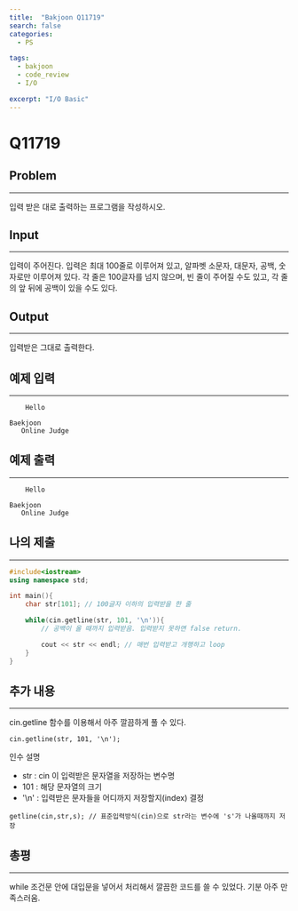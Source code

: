 ```yaml
---
title:  "Bakjoon Q11719"
search: false
categories: 
  - PS

tags:
  - bakjoon
  - code_review
  - I/O

excerpt: "I/O Basic"
---
```

# Q11719

## Problem
___
입력 받은 대로 출력하는 프로그램을 작성하시오.

## Input
___
입력이 주어진다. 입력은 최대 100줄로 이루어져 있고, 알파벳 소문자, 대문자, 공백, 숫자로만 이루어져 있다. 각 줄은 100글자를 넘지 않으며, 빈 줄이 주어질 수도 있고, 각 줄의 앞 뒤에 공백이 있을 수도 있다.

## Output
___
입력받은 그대로 출력한다.

## 예제 입력
___
```
    Hello

Baekjoon     
   Online Judge    
```

## 예제 출력
___
```
    Hello

Baekjoon     
   Online Judge    
```

## 나의 제출
___
```cpp
#include<iostream>
using namespace std;

int main(){
    char str[101]; // 100글자 이하의 입력받을 한 줄

    while(cin.getline(str, 101, '\n')){ 
        // 공백이 올 때까지 입력받음. 입력받지 못하면 false return.

        cout << str << endl; // 매번 입력받고 개행하고 loop
    }
}
```
## 추가 내용
___
cin.getline 함수를 이용해서 아주 깔끔하게 풀 수 있다. 
``` 
cin.getline(str, 101, '\n');
```
인수 설명  
- str : cin 이 입력받은 문자열을 저장하는 변수명  
- 101 : 해당 문자열의 크기  
- '\n' : 입력받은 문자들을 어디까지 저장할지(index) 결정  
```
getline(cin,str,s); // 표준입력방식(cin)으로 str라는 변수에 's'가 나올때까지 저장 
```

## 총평
___
while 조건문 안에 대입문을 넣어서 처리해서 깔끔한 코드를 쓸 수 있었다. 기분 아주 만족스러움.